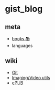 # gist_blog

## meta
+ [books 📚](https://github.com/gatamar/gist_blog/blob/main/books.md)
+ languages

## wiki
+ [Git](https://github.com/gatamar/gist_blog/blob/main/git-pro.md)
+ [Imaging/Video utils](https://github.com/gatamar/gist_blog/blob/main/image-video-pro.md)
+ [ePUB](https://github.com/gatamar/gist_blog/blob/main/ebub-pro.md)
